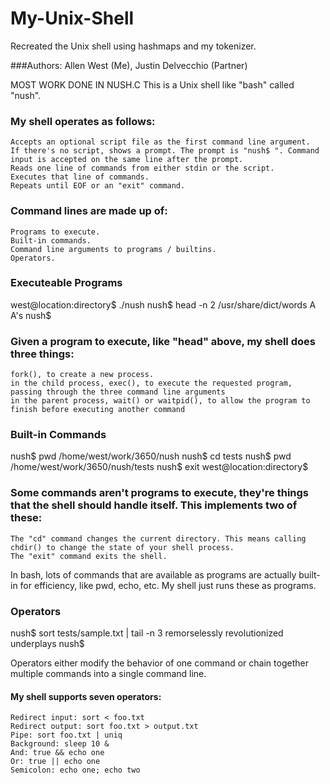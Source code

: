 # My-Unix-Shell
Recreated the Unix shell using hashmaps and my tokenizer.

###Authors: 
Allen West (Me),
Justin Delvecchio (Partner)

MOST WORK DONE IN NUSH.C
This is a Unix shell like "bash" called "nush".

### My shell operates as follows:

    Accepts an optional script file as the first command line argument.
    If there's no script, shows a prompt. The prompt is "nush$ ". Command input is accepted on the same line after the prompt.
    Reads one line of commands from either stdin or the script.
    Executes that line of commands.
    Repeats until EOF or an "exit" command.

### Command lines are made up of:

    Programs to execute.
    Built-in commands.
    Command line arguments to programs / builtins.
    Operators.

### Executeable Programs

west@location:directory$ ./nush 
nush$ head -n 2 /usr/share/dict/words
A
A's
nush$ 

### Given a program to execute, like "head" above, my shell does three things:

    fork(), to create a new process.
    in the child process, exec(), to execute the requested program, passing through the three command line arguments
    in the parent process, wait() or waitpid(), to allow the program to finish before executing another command

### Built-in Commands

nush$ pwd
/home/west/work/3650/nush
nush$ cd tests
nush$ pwd
/home/west/work/3650/nush/tests
nush$ exit
west@location:directory$

### Some commands aren't programs to execute, they're things that the shell should handle itself. This implements two of these:

    The "cd" command changes the current directory. This means calling chdir() to change the state of your shell process.
    The "exit" command exits the shell.

In bash, lots of commands that are available as programs are actually built-in for efficiency, like pwd, echo, etc. 
My shell just runs these as programs.

### Operators

nush$ sort tests/sample.txt | tail -n 3
remorselessly
revolutionized
underplays
nush$ 

Operators either modify the behavior of one command or chain together multiple commands into a single command line.

#### My shell supports seven operators:

    Redirect input: sort < foo.txt
    Redirect output: sort foo.txt > output.txt
    Pipe: sort foo.txt | uniq
    Background: sleep 10 &
    And: true && echo one
    Or: true || echo one
    Semicolon: echo one; echo two
